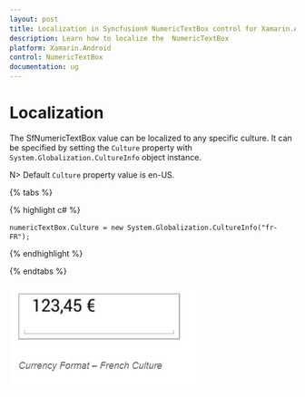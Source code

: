 ```yaml
---
layout: post
title: Localization in Syncfusion® NumericTextBox control for Xamarin.Android
description: Learn how to localize the  NumericTextBox
platform: Xamarin.Android
control: NumericTextBox
documentation: ug
---
```

# Localization

The SfNumericTextBox value can be localized to any specific culture. It can be specified by setting the `Culture` property with `System.Globalization.CultureInfo` object instance.

N> Default `Culture` property value is en-US.

{% tabs %}

{% highlight c# %}

	numericTextBox.Culture = new System.Globalization.CultureInfo("fr-FR");
	
{% endhighlight %}

{% endtabs %}


![](images/Culture.png)

